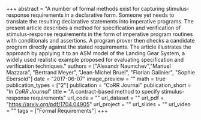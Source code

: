 +++
abstract = "A number of formal methods exist for capturing stimulus-response requirements in a declarative form. Someone yet needs to translate the resulting declarative statements into imperative programs. The present article describes a method for specification and verification of stimulus-response requirements in the form of imperative program routines with conditionals and assertions. A program prover then checks a candidate program directly against the stated requirements. The article illustrates the approach by applying it to an ASM model of the Landing Gear System, a widely used realistic example proposed for evaluating specification and verification techniques."
authors = ["Alexandr Naumchev","Manuel Mazzara",
               "Bertrand Meyer",
               "Jean-Michel Bruel",
               "Florian Galinier",
               "Sophie Ebersold"]
date = "2017-06-07"
image_preview = ""
math = true
publication_types = ["2"]
publication = "CoRR Journal"
publication_short = "In *CoRR Journal*"
title = "A contract-based method to specify stimulus-response requirements"
url_code = ""
url_dataset = ""
url_pdf = "https://arxiv.org/pdf/1704.04905"
url_project = ""
url_slides = ""
url_video = ""
tags = ["Formal Requirements"]
+++
